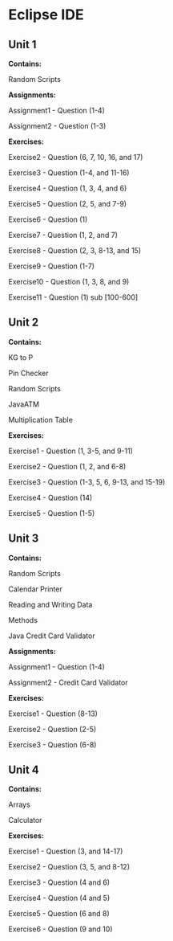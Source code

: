 # **Eclipse IDE**

## Unit 1

**Contains:**

Random Scripts

**Assignments:**

Assignment1 - Question (1-4)

Assignment2 - Question (1-3)

**Exercises:**

Exercise2 - Question (6, 7, 10, 16, and 17)

Exercise3 - Question (1-4, and 11-16)

Exercise4 - Question (1, 3, 4, and 6)

Exercise5 - Question (2, 5, and 7-9)

Exercise6 - Question (1)

Exercise7 - Question (1, 2, and 7)

Exercise8 - Question (2, 3, 8-13, and 15)

Exercise9 - Question (1-7)

Exercise10 - Question (1, 3, 8, and 9)

Exercise11 - Question (1) sub [100-600]

## Unit 2

**Contains:**

KG to P

Pin Checker

Random Scripts

JavaATM

Multiplication Table

**Exercises:**

Exercise1 - Question (1, 3-5, and 9-11)

Exercise2 - Question (1, 2, and 6-8)

Exercise3 - Question (1-3, 5, 6, 9-13, and 15-19)

Exercise4 - Question (14)

Exercise5 - Question (1-5)

## Unit 3

**Contains:**

Random Scripts

Calendar Printer

Reading and Writing Data

Methods

Java Credit Card Validator

**Assignments:**

Assignment1 - Question (1-4)

Assignment2 - Credit Card Validator

**Exercises:**

Exercise1 - Question (8-13) 

Exercise2 - Question (2-5)

Exercise3 - Question (6-8)

## Unit 4

**Contains:**

Arrays

Calculator

**Exercises:**

Exercise1 - Question (3, and 14-17)

Exercise2 - Question (3, 5, and 8-12)

Exercise3 - Question (4 and 6)

Exercise4 - Question (4 and 5)

Exercise5 - Question (6 and 8)

Exercise6 - Question (9 and 10)